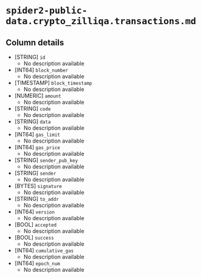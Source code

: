 # `spider2-public-data.crypto_zilliqa.transactions.md`

## Column details

* [STRING]    `id`
  - No description available
* [INT64]    `block_number`
  - No description available
* [TIMESTAMP]    `block_timestamp`
  - No description available
* [NUMERIC]    `amount`
  - No description available
* [STRING]    `code`
  - No description available
* [STRING]    `data`
  - No description available
* [INT64]    `gas_limit`
  - No description available
* [INT64]    `gas_price`
  - No description available
* [STRING]    `sender_pub_key`
  - No description available
* [STRING]    `sender`
  - No description available
* [BYTES]    `signature`
  - No description available
* [STRING]    `to_addr`
  - No description available
* [INT64]    `version`
  - No description available
* [BOOL]    `accepted`
  - No description available
* [BOOL]    `success`
  - No description available
* [INT64]    `cumulative_gas`
  - No description available
* [INT64]    `epoch_num`
  - No description available

